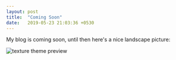 ```yaml
---
layout: post
title:  "Coming Soon"
date:   2019-05-23 21:03:36 +0530
---
```

My blog is coming soon, until then here's a nice landscape picture:

![texture theme preview](https://images.unsplash.com/photo-1500322969630-a26ab6eb64cc?ixlib=rb-1.2.1&ixid=eyJhcHBfaWQiOjEyMDd9&w=1000&q=80)

